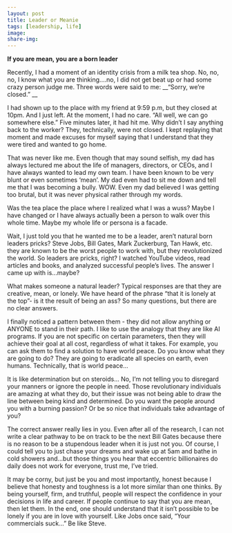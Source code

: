 ```yaml
---
layout: post
title: Leader or Meanie
tags: [leadership, life]
image: 
share-img: 
---
```


 __If you are mean, you are a born leader__

Recently, I had a moment of an identity crisis from a milk tea shop. No, no, no, I know what you are thinking....no, I did not get beat up or had some crazy person judge me. Three words were said to me: __“Sorry, we’re closed.” __

I had shown up to the place with my friend at 9:59 p.m, but they closed at 10pm. And I just left. At the moment, I had no care. “All well, we can go somewhere else.” Five minutes later, it had hit me. Why didn’t I say anything back to the worker? They, technically, were not closed. 
I kept replaying that moment and made excuses for myself saying that I understand that they were tired and wanted to go home.

That was never like me. Even though that may sound selfish, my dad has always lectured me about the life of managers, directors, or CEOs, and I have always wanted to lead my own team. I have been known to be very blunt or even sometimes ‘mean’. My dad even had to sit me down and tell me that I was becoming a bully. WOW. Even my dad believed I was getting too brutal, but it was never physical rather through my words.

Was the tea place the place where I realized what I was a wuss? Maybe I have changed or I have always actually been a person to walk over this whole time. Maybe my whole life or persona is a facade.

Wait, I just told you that he wanted me to be a leader, aren’t natural born leaders pricks? Steve Jobs, Bill Gates, Mark Zuckerburg, Tan Hawk, etc. they are known to be the worst people to work with, but they revolutionized the world. So leaders are pricks, right? I watched YouTube videos, read articles and books, and analyzed successful people’s lives. The answer I came up with is...maybe?

What makes someone a natural leader? Typical responses are that they are creative, mean, or lonely. We have heard of the phrase “that it is lonely at the top”- is it the result of being an ass? So many questions, but there are no clear answers.

I finally noticed a pattern between them - they did not allow anything or ANYONE to stand in their path. I like to use the analogy that they are like AI programs. If you are not specific on certain parameters, then they will achieve their goal at all cost, regardless of what it takes. For example, you can ask them to find a solution to have world peace. Do you know what they are going to do? They are going to eradicate all species on earth, even humans. Technically, that is world peace...

It is like determination but on steroids… No, I’m not telling you to disregard your manners or ignore the people in need. Those revolutionary individuals are amazing at what they do, but their issue was not being able to draw the line between being kind and determined. Do you want the people around you with a burning passion? Or be so nice that individuals take advantage of you? 

The correct answer really lies in you. Even after all of the research, I can not write a clear pathway to be on track to be the next Bill Gates because there is no reason to be a stupendous leader when it is just not you. Of course, I could tell you to just chase your dreams and wake up at 5am and bathe in cold showers and...but those things you hear that eccentric billionaires do daily does not work for everyone, trust me, I’ve tried.

It may be corny, but just be you and most importantly, honest because I believe that honesty and toughness is a lot more similar than one thinks. By being yourself, firm, and truthful, people will respect the confidence in your decisions in life and career. If people continue to say that you are mean, then let them. In the end, one should understand that it isn’t possible to be lonely if you are in love with yourself. Like Jobs once said, “Your commercials suck...” Be like Steve.


